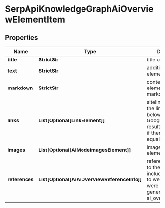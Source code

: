 # SerpApiKnowledgeGraphAiOverviewElementItem


## Properties

| Name | Type | Description | Notes |
|------------ | ------------- | ------------- | -------------|
**title** | **StrictStr** | title of the element |[optional]|
**text** | **StrictStr** | additional text of the element in SERP |[optional]|
**markdown** | **StrictStr** | content of the element in markdown format |[optional]|
**links** | **List[Optional[LinkElement]]** | sitelinks<br>the links shown below some of Google’s search results<br>if there are none, equals null |[optional]|
**images** | **List[Optional[AiModeImagesElement]]** | images of the element |[optional]|
**references** | **List[Optional[AiAiOverviewReferenceInfo]]** | references relevant to the element<br>includes references to webpages that were used to generate the ai_overview_element |[optional]|